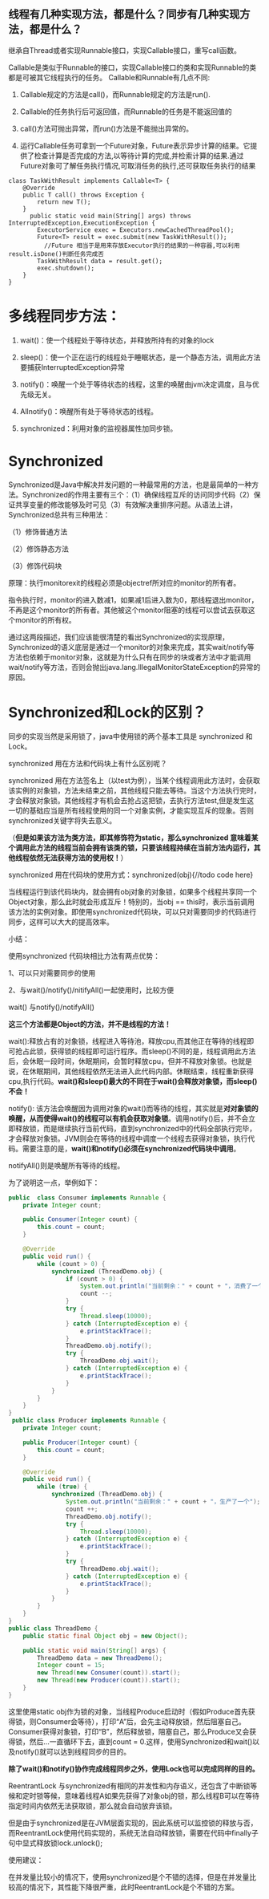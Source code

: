 ## 线程有几种实现方法，都是什么？同步有几种实现方法，都是什么？

继承自Thread或者实现Runnable接口，实现Callable接口，重写call函数。

Callable是类似于Runnable的接口，实现Callable接口的类和实现Runnable的类都是可被其它线程执行的任务。 Callable和Runnable有几点不同:

1. Callable规定的方法是call\(\)，而Runnable规定的方法是run\(\).

2. Callable的任务执行后可返回值，而Runnable的任务是不能返回值的

3. call\(\)方法可抛出异常，而run\(\)方法是不能抛出异常的。

4. 运行Callable任务可拿到一个Future对象，Future表示异步计算的结果。它提供了检查计算是否完成的方法,以等待计算的完成,并检索计算的结果.通过Future对象可了解任务执行情况,可取消任务的执行,还可获取任务执行的结果

```
class TaskWithResult implements Callable<T> {  
    @Override  
    public T call() throws Exception {  
        return new T();  
    }  
      public static void main(String[] args) throws          InterruptedException,ExecutionException {  
        ExecutorService exec = Executors.newCachedThreadPool();  
        Future<T> result = exec.submit(new TaskWithResult());   
          //Future 相当于是用来存放Executor执行的结果的一种容器,可以利用result.isDone()判断任务完成否
        TaskWithResult data = result.get();
        exec.shutdown();  
    }  
}
```

# 多线程**同步方法：**

1. wait\(\)：使一个线程处于等待状态，并释放所持有的对象的lock

2. sleep\(\)：使一个正在运行的线程处于睡眠状态，是一个静态方法，调用此方法要捕获InterruptedException异常

3. notify\(\)：唤醒一个处于等待状态的线程，这里的唤醒由jvm决定调度，且与优先级无关。

4. Allnotify\(\)：唤醒所有处于等待状态的线程。

5. synchronized：利用对象的监视器属性加同步锁。

# **Synchronized**

Synchronized是Java中解决并发问题的一种最常用的方法，也是最简单的一种方法。Synchronized的作用主要有三个：（1）确保线程互斥的访问同步代码（2）保证共享变量的修改能够及时可见（3）有效解决重排序问题。从语法上讲，Synchronized总共有三种用法：

（1）修饰普通方法

（2）修饰静态方法

（3）修饰代码块

原理：执行monitorexit的线程必须是objectref所对应的monitor的所有者。

指令执行时，monitor的进入数减1，如果减1后进入数为0，那线程退出monitor，不再是这个monitor的所有者。其他被这个monitor阻塞的线程可以尝试去获取这个monitor的所有权。

通过这两段描述，我们应该能很清楚的看出Synchronized的实现原理，Synchronized的语义底层是通过一个monitor的对象来完成，其实wait/notify等方法也依赖于monitor对象，这就是为什么只有在同步的块或者方法中才能调用wait/notify等方法，否则会抛出java.lang.IllegalMonitorStateException的异常的原因。

# Synchronized和Lock的区别？

同步的实现当然是采用锁了，java中使用锁的两个基本工具是 synchronized 和 Lock。

synchronized 用在方法和代码块上有什么区别呢？

synchronized 用在方法签名上（以test为例），当某个线程调用此方法时，会获取该实例的对象锁，方法未结束之前，其他线程只能去等待。当这个方法执行完时，才会释放对象锁。其他线程才有机会去抢占这把锁，去执行方法test,但是发生这一切的基础应当是所有线程使用的同一个对象实例，才能实现互斥的现象。否则synchronized关键字将失去意义。

（**但是如果该方法为类方法，即其修饰符为static，那么synchronized 意味着某个调用此方法的线程当前会拥有该类的锁，只要该线程持续在当前方法内运行，其他线程依然无法获得方法的使用权！**）

synchronized 用在代码块的使用方式：synchronized\(obj\){//todo code here}

当线程运行到该代码块内，就会拥有obj对象的对象锁，如果多个线程共享同一个Object对象，那么此时就会形成互斥！特别的，当obj == this时，表示当前调用该方法的实例对象。即使用synchronized代码块，可以只对需要同步的代码进行同步，这样可以大大的提高效率。

小结：

使用synchronized 代码块相比方法有两点优势：

1、可以只对需要同步的使用

2、与wait\(\)/notify\(\)/nitifyAll\(\)一起使用时，比较方便

wait\(\) 与notify\(\)/notifyAll\(\)

**这三个方法都是Object的方法，并不是线程的方法！**

wait\(\):释放占有的对象锁，线程进入等待池，释放cpu,而其他正在等待的线程即可抢占此锁，获得锁的线程即可运行程序。而sleep\(\)不同的是，线程调用此方法后，会休眠一段时间，休眠期间，会暂时释放cpu，但并不释放对象锁。也就是说，在休眠期间，其他线程依然无法进入此代码内部。休眠结束，线程重新获得cpu,执行代码。**wait\(\)和sleep\(\)最大的不同在于wait\(\)会释放对象锁，而sleep\(\)不会！**

notify\(\): 该方法会唤醒因为调用对象的wait\(\)而等待的线程，其实就是**对对象锁的唤醒，从而使得wait\(\)的线程可以有机会获取对象锁**。调用notify\(\)后，并不会立即释放锁，而是继续执行当前代码，直到synchronized中的代码全部执行完毕，才会释放对象锁。JVM则会在等待的线程中调度一个线程去获得对象锁，执行代码。需要注意的是，**wait\(\)和notify\(\)必须在synchronized代码块中调用**。

notifyAll\(\)则是唤醒所有等待的线程。

为了说明这一点，举例如下：

```java
public  class Consumer implements Runnable {
    private Integer count;

    public Consumer(Integer count) {
        this.count = count;
    }

    @Override
    public void run() {
        while (count > 0) {
            synchronized (ThreadDemo.obj) {
                if (count > 0) {
                    System.out.println("当前剩余：" + count + "，消费了一个");
                    count --;
                }
                try {
                    Thread.sleep(10000);
                } catch (InterruptedException e) {
                    e.printStackTrace();
                }
                ThreadDemo.obj.notify();
                try {
                    ThreadDemo.obj.wait();
                } catch (InterruptedException e) {
                    e.printStackTrace();
                }
            }
        }
    }
}
 public class Producer implements Runnable {
    private Integer count;

    public Producer(Integer count) {
        this.count = count;
    }

    @Override
    public void run() {
        while (true) {
            synchronized (ThreadDemo.obj) {
                System.out.println("当前剩余：" + count + "，生产了一个");
                count ++;
                ThreadDemo.obj.notify();
                try {
                    Thread.sleep(10000);
                } catch (InterruptedException e) {
                    e.printStackTrace();
                }
                try {
                    ThreadDemo.obj.wait();
                } catch (InterruptedException e) {
                    e.printStackTrace();
                }
            }
        }
    }
}
public class ThreadDemo {
    public static final Object obj = new Object();

    public static void main(String[] args) {
        ThreadDemo data = new ThreadDemo();
        Integer count = 15;
        new Thread(new Consumer(count)).start();
        new Thread(new Producer(count)).start();
    }
}
```

这里使用static obj作为锁的对象，当线程Produce启动时（假如Produce首先获得锁，则Consumer会等待），打印“A”后，会先主动释放锁，然后阻塞自己。Consumer获得对象锁，打印“B”，然后释放锁，阻塞自己，那么Produce又会获得锁，然后...一直循环下去，直到count = 0.这样，使用Synchronized和wait\(\)以及notify\(\)就可以达到线程同步的目的。

**除了wait\(\)和notify\(\)协作完成线程同步之外，使用Lock也可以完成同样的目的。**

ReentrantLock 与synchronized有相同的并发性和内存语义，还包含了中断锁等候和定时锁等候，意味着线程A如果先获得了对象obj的锁，那么线程B可以在等待指定时间内依然无法获取锁，那么就会自动放弃该锁。

但是由于synchronized是在JVM层面实现的，因此系统可以监控锁的释放与否，而ReentrantLock使用代码实现的，系统无法自动释放锁，需要在代码中finally子句中显式释放锁lock.unlock\(\);

使用建议：

在并发量比较小的情况下，使用synchronized是个不错的选择，但是在并发量比较高的情况下，其性能下降很严重，此时ReentrantLock是个不错的方案。

